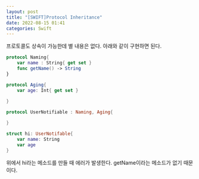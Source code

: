 ```yaml
---
layout: post
title: "[SWIFT]Protocol Inheritance"
date: 2022-08-15 01:41
categories: Swift
---
```

프로토콜도 상속이 가능한데 별 내용은 없다. 아래와 같이 구현하면 된다.


```swift
protocol Naming{
    var name : String{ get set }
    func getName() -> String
}

protocol Aging{
    var age: Int{ get set }
    
}

protocol UserNotifiable : Naming, Aging{

}

struct hi: UserNotifable{
    var name: String
    var age
}
```
위에서 hi라는 메소드를 만들 때 에러가 발생한다. getName이라는 메소드가 없기 때문이다.
